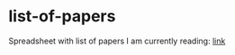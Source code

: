 # list-of-papers

Spreadsheet with list of papers I am currently reading: [link](https://docs.google.com/spreadsheets/d/1BBFLtKWVpvWFYUezEVgT9FfUr1SEilFF25yY7zRp_Q4/edit?usp=sharing)

